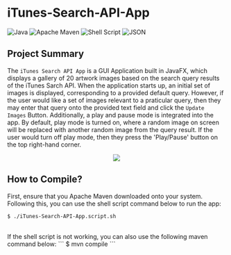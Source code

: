 # iTunes-Search-API-App
![Java](https://img.shields.io/badge/java-%23ED8B00.svg?style=for-the-badge&logo=java&logoColor=white)
![Apache Maven](https://img.shields.io/badge/Apache%20Maven-C71A36?style=for-the-badge&logo=Apache%20Maven&logoColor=white)
![Shell Script](https://img.shields.io/badge/shell_script-%23121011.svg?style=for-the-badge&logo=gnu-bash&logoColor=white)
![JSON](https://img.shields.io/badge/JSON-black?style=for-the-badge&logo=JSON%20web%20tokens)

## Project Summary
The `iTunes Search API App` is a GUI Application built in JavaFX, which displays a gallery of 20 artwork images based on the search query results of the iTunes Sarch API. When the application starts up, an initial set of images is displayed, corresponding to a provided default query. However, if the user would like a set of images relevant to a praticular query, then they may enter that query onto the provided text field and click the `Update Images` Button. Additionally, a play and pause mode is integrated into the app. By default, play mode is turned on, where a random image on screen will be replaced with another random image from the query result. If the user would turn off play mode, then they press the 'Play/Pause' button on the top right-hand corner.
<p align="center">
  <img src="https://camo.githubusercontent.com/cc67163e39e5cdcacc5fdbc9831dee842e2e6ed4fd86e1a2dba0a51335541427/68747470733a2f2f692e696d6775722e636f6d2f655568304e62462e706e67">
</p>

## How to Compile?
First, ensure that you Apache Maven downloaded onto your system. Following this, you can use the shell script command below to run the app:
```
$ ./iTunes-Search-API-App.script.sh
```
<br>
If the shell script is not working, you can also use the following maven command below:
```
$ mvn compile
```

